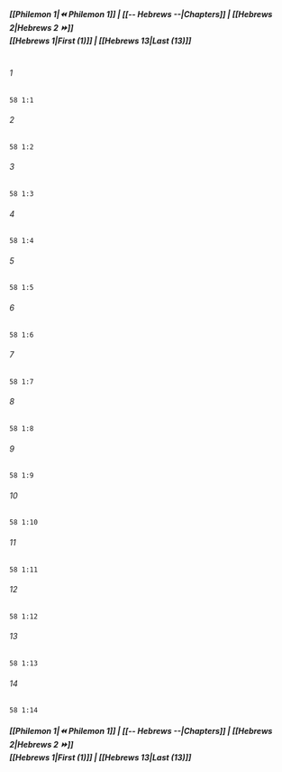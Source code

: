 
##### **[[Philemon 1|⏪ Philemon 1]] | [[-- Hebrews --|Chapters]] | [[Hebrews 2|Hebrews 2 ⏩]]**<br>**[[Hebrews 1|First (1)]] | [[Hebrews 13|Last (13)]]**<br><br>

###### 1
``` verse
58 1:1
```
###### 2
``` verse
58 1:2
```
###### 3
``` verse
58 1:3
```
###### 4
``` verse
58 1:4
```
###### 5
``` verse
58 1:5
```
###### 6
``` verse
58 1:6
```
###### 7
``` verse
58 1:7
```
###### 8
``` verse
58 1:8
```
###### 9
``` verse
58 1:9
```
###### 10
``` verse
58 1:10
```
###### 11
``` verse
58 1:11
```
###### 12
``` verse
58 1:12
```
###### 13
``` verse
58 1:13
```
###### 14
``` verse
58 1:14
```

##### **[[Philemon 1|⏪ Philemon 1]] | [[-- Hebrews --|Chapters]] | [[Hebrews 2|Hebrews 2 ⏩]]**<br>**[[Hebrews 1|First (1)]] | [[Hebrews 13|Last (13)]]**
